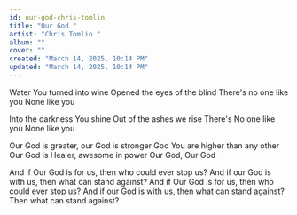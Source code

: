 ```yaml
---
id: our-god-chris-tomlin
title: "Our God "
artist: "Chris Tomlin "
album: ""
cover: ""
created: "March 14, 2025, 10:14 PM"
updated: "March 14, 2025, 10:14 PM"
---
```


Water You turned into wine
Opened the eyes of the blind
There's no one like you
None like you

Into the darkness You shine
Out of the ashes we rise
There's No one like you
None like you

Our God is greater, our God is stronger
God You are higher than any other
Our God is Healer, awesome in power
Our God, Our God

And if Our God is for us, then who could ever stop us?
And if our God is with us, then what can stand against?
And if Our God is for us, then who could ever stop us?
And if our God is with us, then what can stand against?
Then what can stand against?
